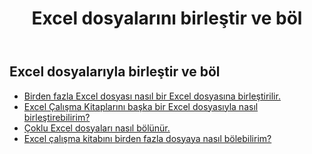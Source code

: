 ﻿---
title: Excel dosyalarını birleştir ve böl
second_title: Aspose.Cells Cloud Documen
linktitle: Birleştir ve Böl
type: docs
url: /tr/merge-and-split/
keywords: Merge Excel Files,Combine Excel Sheets,Join Excel Spreadsheets,Merge Multiple Excel Files,Split Excel File,Excel Sheet Separator,Excel Workbook Splitte
description: Aspose.Cells Cloud REST API, Excel dosyasında birleştirme ve ayırma ile çalışmayı destekler. SDK, çeşitli geliştirme dillerini destekler. Bunlar arasında Android, C#, Go, Java, NodeJS, Perl, PHP, Python, Ruby ve Swift bulunur.
weight: 32
kwords: Excel Dosyayı Birleştir, Excel Sayfayı Birleştir, Excel Elektronik Tabloyu Birleştir, Birden Fazla Excel Dosyayı Birleştir, Excel Dosyasını Böl, Excel Sayfa Ayırıcı, Excel Çalışma Kitabı Ayırıcı
---
## Excel dosyalarıyla birleştir ve böl

- [Birden fazla Excel dosyası nasıl bir Excel dosyasına birleştirilir.](/cells/tr/merge-multi-files-into-excel/)
- [Excel Çalışma Kitaplarını başka bir Excel dosyasıyla nasıl birleştirebilirim?](/cells/tr/merge-an-excel-file-into-the-excel-file/)
- [Çoklu Excel dosyaları nasıl bölünür.](/cells/tr/split-multi-excel-files/)
- [Excel çalışma kitabını birden fazla dosyaya nasıl bölebilirim?](/cells/tr/split-an-excel-file-to-multi-files/)
